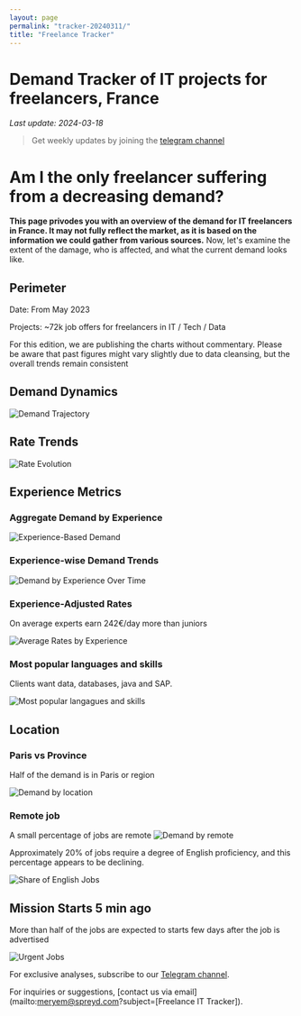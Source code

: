 ```yaml
---
layout: page
permalink: "tracker-20240311/"
title: "Freelance Tracker"
---
```

# Demand Tracker of IT projects for freelancers, France

*Last update: 2024-03-18*

> Get weekly updates by joining the [telegram
> channel](https://t.me/+3y9PJaF335UxYTg0)

# Am I the only freelancer suffering from a decreasing demand?

**This page privodes you with an overview of the demand for IT freelancers in France. It may not fully reflect the market, as it is based on the information we could gather from various sources.**
Now, let's examine the extent of the damage, who is affected, and what the current demand looks like.

## Perimeter

Date: From May 2023

Projects: ~72k job offers for freelancers in IT / Tech / Data

For this edition, we are publishing the charts without commentary. Please be aware that past figures might vary slightly due to data cleansing, but the overall trends remain consistent

## Demand Dynamics

![Demand Trajectory](figs/20240311_missions_by_week.png)

## Rate Trends

![Rate Evolution](figs/20240311_missions_by_week_rate.png)

## Experience Metrics

### Aggregate Demand by Experience

![Experience-Based Demand](figs/20240311_exp_lvl.png)

### Experience-wise Demand Trends

![Demand by Experience Over Time](figs/20240311_missions_by_week_exp.png)

### Experience-Adjusted Rates

On average experts earn 242€/day more than juniors

![Average Rates by Experience](figs/20240311_exp_lvl_rate.png)

### Most popular languages and skills

Clients want data, databases, java and SAP.

![Most popular langagues and skills](figs/20240311_missions_by_skill.png)

## Location

### Paris vs Province

Half of the demand is in Paris or region

![Demand by location](figs/20240311_missions_by_location.png)

### Remote job

A small percentage of jobs are remote
![Demand by remote](figs/20240311_missions_by_remote.png)

Approximately 20% of jobs require a degree of English proficiency, and this percentage appears to be declining.

![Share of English Jobs](figs/20240311_missions_anglais.png)

## Mission Starts 5 min ago

More than half of the jobs are expected to starts few days after the job is advertised

![Urgent Jobs](figs/20240311_missions_by_urgent.png)

For exclusive analyses, subscribe to our [Telegram channel](https://t.me/+3y9PJaF335UxYTg0).

For inquiries or suggestions, [contact us via email](mailto:meryem@spreyd.com?subject=[Freelance IT Tracker]).
